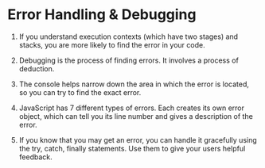 # Error Handling & Debugging

1. If you understand execution contexts (which have two stages) and stacks, you are more likely to find the error in your code. 

2. Debugging is the process of finding errors. It involves a process of deduction. 


3. The console helps narrow down the area in which the error is located, so you can try to find the exact error.

4. JavaScript has 7 different types of errors. Each creates its own error object, which can tell you its line number and gives a description of the error. 

5. If you know that you may get an error, you can handle it gracefully using the try, catch, finally statements. Use them to give your users helpful feedback. 
